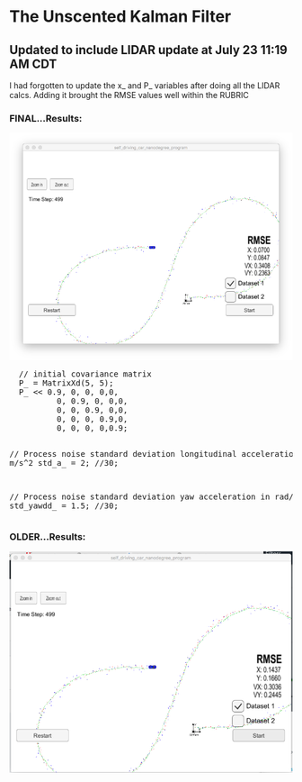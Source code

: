 <h1>The Unscented Kalman Filter</h1>

<h2>Updated to include LIDAR update at July 23 11:19 AM CDT</h2>
I had forgotten to update the x_ and P_ variables after doing all the LIDAR calcs.
Adding it brought the RMSE values well within the  RUBRIC
<h3>FINAL...Results:</h3>
<img src="./ukf-result-20170724_FINAL.png"/>
<pre>
  // initial covariance matrix
  P_ = MatrixXd(5, 5);
  P_ << 0.9, 0, 0, 0,0,
          0, 0.9, 0, 0,0,
          0, 0, 0.9, 0,0,
          0, 0, 0, 0.9,0,
          0, 0, 0, 0,0.9;


  // Process noise standard deviation longitudinal acceleration in m/s^2
  std_a_ = 2; //30;

  // Process noise standard deviation yaw acceleration in rad/s^2
  std_yawdd_ = 1.5; //30;
</pre>

  
  <h3>OLDER...Results:</h3>
  <img src="./ukf-result-20170724.png"/>
